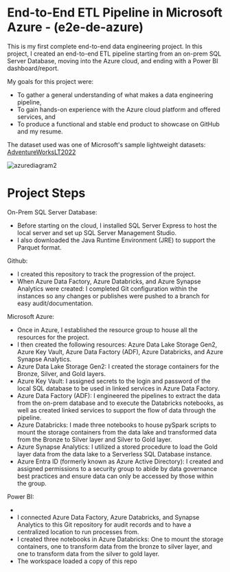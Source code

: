 # End-to-End ETL Pipeline in Microsoft Azure - (e2e-de-azure)

This is my first complete end-to-end data engineering project. In this project, I created an end-to-end ETL pipeline starting from an on-prem SQL Server Database, moving into the Azure cloud, and ending with a Power BI dashboard/report.

My goals for this project were:
- To gather a general understanding of what makes a data engineering pipeline,
- To gain hands-on experience with the Azure cloud platform and offered services, and
- To produce a functional and stable end product to showcase on GitHub and my resume.

The dataset used was one of Microsoft's sample lightweight datasets: [AdventureWorksLT2022](https://github.com/Microsoft/sql-server-samples/releases/download/adventureworks/AdventureWorksLT2022.bak)

![azurediagram2](https://github.com/user-attachments/assets/c84689e4-8ff1-4894-82eb-f295b5741952)

# Project Steps

On-Prem SQL Server Database:
- Before starting on the cloud, I installed SQL Server Express to host the local server and set up SQL Server Management Studio.
- I also downloaded the Java Runtime Environment (JRE) to support the Parquet format.

Github:
- I created this repository to track the progression of the project.
- When Azure Data Factory, Azure Databricks, and Azure Synapse Analytics were created: I completed Git configuration within the instances so any changes or publishes were pushed to a branch for easy audit/documentation.

Microsoft Azure:
- Once in Azure, I established the resource group to house all the resources for the project.
- I then created the following resources: Azure Data Lake Storage Gen2, Azure Key Vault, Azure Data Factory (ADF), Azure Databricks, and Azure Synapse Analytics.
- Azure Data Lake Storage Gen2: I created the storage containers for the Bronze, Silver, and Gold layers.
- Azure Key Vault: I assigned secrets to the login and password of the local SQL database to be used in linked services in Azure Data Factory.
- Azure Data Factory (ADF): I engineered the pipelines to extract the data from the on-prem database and to execute the Databricks notebooks, as well as created linked services to support the flow of data through the pipeline.
- Azure Databricks: I made three notebooks to house pySpark scripts to mount the storage containers from the data lake and transformed data from the Bronze to Silver layer and Silver to Gold layer.
- Azure Synapse Analytics: I utilized a stored procedure to load the Gold layer data from the data lake to a Serverless SQL Database instance.
- Azure Entra ID (formerly known as Azure Active Directory): I created and assigned permissions to a security group to abide by data governance best practices and ensure data can only be accessed by those within the group.

Power BI:

- 
- I connected Azure Data Factory, Azure Databricks, and Synapse Analytics to this Git repository for audit records and to have a centralized location to run processes from.
- I created three notebooks in Azure Databricks: One to mount the storage containers, one to transform data from the bronze to silver layer, and one to transform data from the silver to gold layer.
-   The workspace loaded a copy of this repo 

